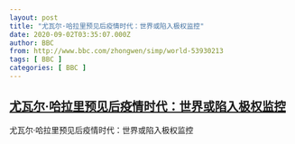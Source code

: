 ```yaml
---
layout: post
title: "尤瓦尔·哈拉里预见后疫情时代：世界或陷入极权监控"
date: 2020-09-02T03:35:07.000Z
author: BBC
from: http://www.bbc.com/zhongwen/simp/world-53930213
tags: [ BBC ]
categories: [ BBC ]
---
```

<!--1599017707000-->
[尤瓦尔·哈拉里预见后疫情时代：世界或陷入极权监控](http://www.bbc.com/zhongwen/simp/world-53930213)
------

<div>
尤瓦尔·哈拉里预见后疫情时代：世界或陷入极权监控
</div>

